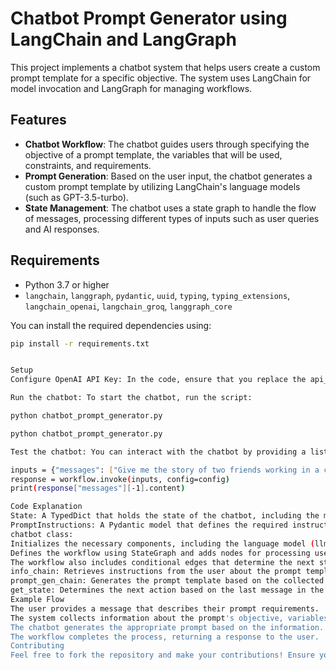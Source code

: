 # Chatbot Prompt Generator using LangChain and LangGraph

This project implements a chatbot system that helps users create a custom prompt template for a specific objective. The system uses LangChain for model invocation and LangGraph for managing workflows.

## Features

- **Chatbot Workflow**: The chatbot guides users through specifying the objective of a prompt template, the variables that will be used, constraints, and requirements.
- **Prompt Generation**: Based on the user input, the chatbot generates a custom prompt template by utilizing LangChain's language models (such as GPT-3.5-turbo).
- **State Management**: The chatbot uses a state graph to handle the flow of messages, processing different types of inputs such as user queries and AI responses.

## Requirements

- Python 3.7 or higher
- `langchain`, `langgraph`, `pydantic`, `uuid`, `typing`, `typing_extensions`, `langchain_openai`, `langchain_groq`, `langgraph_core`

You can install the required dependencies using:

```bash
pip install -r requirements.txt


Setup
Configure OpenAI API Key: In the code, ensure that you replace the api_key in the ChatOpenAI initialization with your actual OpenAI API key.

Run the chatbot: To start the chatbot, run the script:

python chatbot_prompt_generator.py

python chatbot_prompt_generator.py

Test the chatbot: You can interact with the chatbot by providing a list of messages in the format

inputs = {"messages": ["Give me the story of two friends working in a coal mine, getting less pay but satisfied with family and happy."]}
response = workflow.invoke(inputs, config=config)
print(response["messages"][-1].content)

Code Explanation
State: A TypedDict that holds the state of the chatbot, including the messages exchanged.
PromptInstructions: A Pydantic model that defines the required instructions for generating a prompt, including the objective, variables, constraints, and requirements.
chatbot class:
Initializes the necessary components, including the language model (llm), instructions, and prompt templates.
Defines the workflow using StateGraph and adds nodes for processing user input, generating prompts, and invoking tools.
The workflow also includes conditional edges that determine the next steps based on the state of the chatbot.
info_chain: Retrieves instructions from the user about the prompt template and feeds it into the language model.
prompt_gen_chain: Generates the prompt template based on the collected instructions.
get_state: Determines the next action based on the last message in the conversation.
Example Flow
The user provides a message that describes their prompt requirements.
The system collects information about the prompt's objective, variables, constraints, and requirements.
The chatbot generates the appropriate prompt based on the information.
The workflow completes the process, returning a response to the user.
Contributing
Feel free to fork the repository and make your contributions! Ensure you follow best practices for code quality and testing.